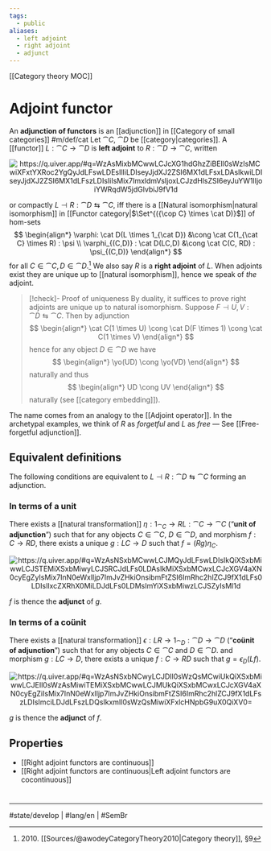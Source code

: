 ```yaml
---
tags:
  - public
aliases:
  - left adjoint
  - right adjoint
  - adjunct
---
```

[[Category theory MOC]]
# Adjoint functor

An **adjunction of functors** is an [[adjunction]] in [[Category of small categories]] #m/def/cat
Let $\cat C$, $\cat D$ be [[category|categories]].
A [[functor]] $L : \cat C \to \cat D$ is **left adjoint** to $R : \cat D \to \cat C$, written

<p align="center"><img align="center" src="https://i.upmath.me/svg/%0A%5Cusetikzlibrary%7Bcalc%7D%0A%5Cusetikzlibrary%7Bdecorations.pathmorphing%7D%0A%5Ctikzset%7Bcurve%2F.style%3D%7Bsettings%3D%7B%231%7D%2Cto%20path%3D%7B(%5Ctikztostart)%0A%20%20%20%20..%20controls%20(%24(%5Ctikztostart)!%5Cpv%7Bpos%7D!(%5Ctikztotarget)!%5Cpv%7Bheight%7D!270%3A(%5Ctikztotarget)%24)%0A%20%20%20%20and%20(%24(%5Ctikztostart)!1-%5Cpv%7Bpos%7D!(%5Ctikztotarget)!%5Cpv%7Bheight%7D!270%3A(%5Ctikztotarget)%24)%0A%20%20%20%20..%20(%5Ctikztotarget)%5Ctikztonodes%7D%7D%2C%0A%20%20%20%20settings%2F.code%3D%7B%5Ctikzset%7Bquiver%2F.cd%2C%231%7D%0A%20%20%20%20%20%20%20%20%5Cdef%5Cpv%23%231%7B%5Cpgfkeysvalueof%7B%2Ftikz%2Fquiver%2F%23%231%7D%7D%7D%2C%0A%20%20%20%20quiver%2F.cd%2Cpos%2F.initial%3D0.35%2Cheight%2F.initial%3D0%7D%0A%25%20TikZ%20arrowhead%2Ftail%20styles.%0A%5Ctikzset%7Btail%20reversed%2F.code%3D%7B%5Cpgfsetarrowsstart%7Btikzcd%20to%7D%7D%7D%0A%5Ctikzset%7B2tail%2F.code%3D%7B%5Cpgfsetarrowsstart%7BImplies%5Breversed%5D%7D%7D%7D%0A%5Ctikzset%7B2tail%20reversed%2F.code%3D%7B%5Cpgfsetarrowsstart%7BImplies%7D%7D%7D%0A%25%20TikZ%20arrow%20styles.%0A%5Ctikzset%7Bno%20body%2F.style%3D%7B%2Ftikz%2Fdash%20pattern%3Don%200%20off%201mm%7D%7D%0A%25%20https%3A%2F%2Fq.uiver.app%2F%23q%3DWzAsMixbMCwwLCJcXG1hdGhzZiBEIl0sWzIsMCwiXFxtYXRoc2YgQyJdLFswLDEsIlIiLDIseyJjdXJ2ZSI6MX1dLFsxLDAsIkwiLDIseyJjdXJ2ZSI6MX1dLFszLDIsIiIsMix7ImxldmVsIjoxLCJzdHlsZSI6eyJuYW1lIjoiYWRqdW5jdGlvbiJ9fV1d%0A%5C%5B%5Cbegin%7Btikzcd%7D%0A%09%7B%5Cmathsf%20D%7D%20%26%26%20%7B%5Cmathsf%20C%7D%0A%09%5Carrow%5B%22%22%7Bname%3D0%2C%20anchor%3Dcenter%2C%20inner%20sep%3D0%7D%2C%20%22R%22'%2C%20curve%3D%7Bheight%3D6pt%7D%2C%20from%3D1-1%2C%20to%3D1-3%5D%0A%09%5Carrow%5B%22%22%7Bname%3D1%2C%20anchor%3Dcenter%2C%20inner%20sep%3D0%7D%2C%20%22L%22'%2C%20curve%3D%7Bheight%3D6pt%7D%2C%20from%3D1-3%2C%20to%3D1-1%5D%0A%09%5Carrow%5B%22%5Cdashv%22%7Banchor%3Dcenter%2C%20rotate%3D-90%7D%2C%20draw%3Dnone%2C%20from%3D1%2C%20to%3D0%5D%0A%5Cend%7Btikzcd%7D%5C%5D%0A#invert" alt="https://q.uiver.app/#q=WzAsMixbMCwwLCJcXG1hdGhzZiBEIl0sWzIsMCwiXFxtYXRoc2YgQyJdLFswLDEsIlIiLDIseyJjdXJ2ZSI6MX1dLFsxLDAsIkwiLDIseyJjdXJ2ZSI6MX1dLFszLDIsIiIsMix7ImxldmVsIjoxLCJzdHlsZSI6eyJuYW1lIjoiYWRqdW5jdGlvbiJ9fV1d" /></p>

or compactly $L \dashv R : \cat D \leftrightarrows \cat C$,
iff there is a [[Natural isomorphism|natural isomorphism]] in [[Functor category|$\Set^{({\cop C} \times \cat D)}$]] of hom-sets
$$
\begin{align*}
\varphi: \cat D(L \times 1_{\cat D}) &\cong \cat C(1_{\cat C} \times R) : \psi \\
\varphi_{(C,D)} : \cat D(LC,D) &\cong \cat C(C, RD) : \psi_{(C,D)}
\end{align*}
$$
for all $C \in \cat C, D \in \cat D$.[^2010]
We also say $R$ is a **right adjoint** of $L$.
When adjoints exist they are unique up to [[natural isomorphism]],
hence we speak of _the_ adjoint.

> [!check]- Proof of uniqueness
> By duality, it suffices to prove right adjoints are unique up to natural isomorphism.
> Suppose $F \dashv U,V : \cat D \leftrightarrows \cat C$.
> Then by adjunction
> $$
> \begin{align*}
> \cat C(1 \times U) \cong \cat D(F \times 1) \cong \cat C(1 \times V)
> \end{align*}
> $$
> hence for any object $D \in \cat D$ we have
> $$
> \begin{align*}
> \yo(UD) \cong \yo(VD)
> \end{align*}
> $$
> naturally and thus
> $$
> \begin{align*}
> UD \cong UV
> \end{align*}
> $$
> naturally (see [[category embedding]]). <span class="QED"/>


The name comes from an analogy to the [[Adjoint operator]].
In the archetypal examples, we think of $R$ as _forgetful_ and $L$ as _free_ —
See [[Free-forgetful adjunction]].

  [^2010]: 2010\. [[Sources/@awodeyCategoryTheory2010|Category theory]], §9

## Equivalent definitions

The following conditions are equivalent to $L \dashv R : \cat D \leftrightarrows \cat C$ forming an adjunction.

### In terms of a unit

There exists a [[natural transformation]] $\eta : 1_{\cat C} \to RL : \cat C \to \cat C$ (“**unit of adjunction**”) 
such that for any objects $C \in \cat C$, $D \in \cat D$, and morphism $f : C \to RD$, 
there exists a unique $g: LC \to D$ such that $f = (Rg)\eta_{C}$.

<p align="center"><img align="center" src="https://i.upmath.me/svg/%0A%5Cusetikzlibrary%7Bcalc%7D%0A%5Cusetikzlibrary%7Bdecorations.pathmorphing%7D%0A%5Ctikzset%7Bcurve%2F.style%3D%7Bsettings%3D%7B%231%7D%2Cto%20path%3D%7B(%5Ctikztostart)%0A%20%20%20%20..%20controls%20(%24(%5Ctikztostart)!%5Cpv%7Bpos%7D!(%5Ctikztotarget)!%5Cpv%7Bheight%7D!270%3A(%5Ctikztotarget)%24)%0A%20%20%20%20and%20(%24(%5Ctikztostart)!1-%5Cpv%7Bpos%7D!(%5Ctikztotarget)!%5Cpv%7Bheight%7D!270%3A(%5Ctikztotarget)%24)%0A%20%20%20%20..%20(%5Ctikztotarget)%5Ctikztonodes%7D%7D%2C%0A%20%20%20%20settings%2F.code%3D%7B%5Ctikzset%7Bquiver%2F.cd%2C%231%7D%0A%20%20%20%20%20%20%20%20%5Cdef%5Cpv%23%231%7B%5Cpgfkeysvalueof%7B%2Ftikz%2Fquiver%2F%23%231%7D%7D%7D%2C%0A%20%20%20%20quiver%2F.cd%2Cpos%2F.initial%3D0.35%2Cheight%2F.initial%3D0%7D%0A%25%20TikZ%20arrowhead%2Ftail%20styles.%0A%5Ctikzset%7Btail%20reversed%2F.code%3D%7B%5Cpgfsetarrowsstart%7Btikzcd%20to%7D%7D%7D%0A%5Ctikzset%7B2tail%2F.code%3D%7B%5Cpgfsetarrowsstart%7BImplies%5Breversed%5D%7D%7D%7D%0A%5Ctikzset%7B2tail%20reversed%2F.code%3D%7B%5Cpgfsetarrowsstart%7BImplies%7D%7D%7D%0A%25%20TikZ%20arrow%20styles.%0A%5Ctikzset%7Bno%20body%2F.style%3D%7B%2Ftikz%2Fdash%20pattern%3Don%200%20off%201mm%7D%7D%0A%25%20https%3A%2F%2Fq.uiver.app%2F%23q%3DWzAsNSxbMCwwLCJMQyJdLFswLDIsIkQiXSxbMiwwLCJSTEMiXSxbMiwyLCJSRCJdLFs0LDAsIkMiXSxbMCwxLCJcXGV4aXN0cyEgZyIsMix7InN0eWxlIjp7ImJvZHkiOnsibmFtZSI6ImRhc2hlZCJ9fX1dLFs0LDIsIlxcZXRhX0MiLDJdLFs0LDMsImYiXSxbMiwzLCJSZyIsMl1d%0A%5C%5B%5Cbegin%7Btikzcd%7D%0A%09LC%20%26%26%20RLC%20%26%26%20C%20%5C%5C%0A%09%5C%5C%0A%09D%20%26%26%20RD%0A%09%5Carrow%5B%22%7B%5Cexists!%20g%7D%22'%2C%20dashed%2C%20from%3D1-1%2C%20to%3D3-1%5D%0A%09%5Carrow%5B%22Rg%22'%2C%20from%3D1-3%2C%20to%3D3-3%5D%0A%09%5Carrow%5B%22%7B%5Ceta_C%7D%22'%2C%20from%3D1-5%2C%20to%3D1-3%5D%0A%09%5Carrow%5B%22f%22%2C%20from%3D1-5%2C%20to%3D3-3%5D%0A%5Cend%7Btikzcd%7D%5C%5D%0A#invert" alt="https://q.uiver.app/#q=WzAsNSxbMCwwLCJMQyJdLFswLDIsIkQiXSxbMiwwLCJSTEMiXSxbMiwyLCJSRCJdLFs0LDAsIkMiXSxbMCwxLCJcXGV4aXN0cyEgZyIsMix7InN0eWxlIjp7ImJvZHkiOnsibmFtZSI6ImRhc2hlZCJ9fX1dLFs0LDIsIlxcZXRhX0MiLDJdLFs0LDMsImYiXSxbMiwzLCJSZyIsMl1d" /></p>

$f$ is thence the **adjunct** of $g$.

### In terms of a coünit

There exists a [[natural transformation]] $\epsilon : LR \to 1_{\cat D} : \cat D \to \cat D$ (“**coünit of adjunction**”)
such that for any objects $C \in \cat C$ and $D \in \cat D$.
and morphism $g: L C \to D$,
there exists a unique $f : C \to RD$ such that $g = \epsilon_{D}(Lf)$.

<p align="center"><img align="center" src="https://i.upmath.me/svg/%0A%5Cusetikzlibrary%7Bcalc%7D%0A%5Cusetikzlibrary%7Bdecorations.pathmorphing%7D%0A%5Ctikzset%7Bcurve%2F.style%3D%7Bsettings%3D%7B%231%7D%2Cto%20path%3D%7B(%5Ctikztostart)%0A%20%20%20%20..%20controls%20(%24(%5Ctikztostart)!%5Cpv%7Bpos%7D!(%5Ctikztotarget)!%5Cpv%7Bheight%7D!270%3A(%5Ctikztotarget)%24)%0A%20%20%20%20and%20(%24(%5Ctikztostart)!1-%5Cpv%7Bpos%7D!(%5Ctikztotarget)!%5Cpv%7Bheight%7D!270%3A(%5Ctikztotarget)%24)%0A%20%20%20%20..%20(%5Ctikztotarget)%5Ctikztonodes%7D%7D%2C%0A%20%20%20%20settings%2F.code%3D%7B%5Ctikzset%7Bquiver%2F.cd%2C%231%7D%0A%20%20%20%20%20%20%20%20%5Cdef%5Cpv%23%231%7B%5Cpgfkeysvalueof%7B%2Ftikz%2Fquiver%2F%23%231%7D%7D%7D%2C%0A%20%20%20%20quiver%2F.cd%2Cpos%2F.initial%3D0.35%2Cheight%2F.initial%3D0%7D%0A%25%20TikZ%20arrowhead%2Ftail%20styles.%0A%5Ctikzset%7Btail%20reversed%2F.code%3D%7B%5Cpgfsetarrowsstart%7Btikzcd%20to%7D%7D%7D%0A%5Ctikzset%7B2tail%2F.code%3D%7B%5Cpgfsetarrowsstart%7BImplies%5Breversed%5D%7D%7D%7D%0A%5Ctikzset%7B2tail%20reversed%2F.code%3D%7B%5Cpgfsetarrowsstart%7BImplies%7D%7D%7D%0A%25%20TikZ%20arrow%20styles.%0A%5Ctikzset%7Bno%20body%2F.style%3D%7B%2Ftikz%2Fdash%20pattern%3Don%200%20off%201mm%7D%7D%0A%25%20https%3A%2F%2Fq.uiver.app%2F%23q%3DWzAsNSxbNCwyLCJDIl0sWzQsMCwiUkQiXSxbMiwwLCJEIl0sWzAsMiwiTEMiXSxbMCwwLCJMUkQiXSxbMCwxLCJcXGV4aXN0cyEgZiIsMix7InN0eWxlIjp7ImJvZHkiOnsibmFtZSI6ImRhc2hlZCJ9fX1dLFszLDIsImciLDJdLFszLDQsIkxmIl0sWzQsMiwiXFxlcHNpbG9uX0QiXV0%3D%0A%5C%5B%5Cbegin%7Btikzcd%7D%0A%09LRD%20%26%26%20D%20%26%26%20RD%20%5C%5C%0A%09%5C%5C%0A%09LC%20%26%26%26%26%20C%0A%09%5Carrow%5B%22%7B%5Cepsilon_D%7D%22%2C%20from%3D1-1%2C%20to%3D1-3%5D%0A%09%5Carrow%5B%22Lf%22%2C%20from%3D3-1%2C%20to%3D1-1%5D%0A%09%5Carrow%5B%22g%22'%2C%20from%3D3-1%2C%20to%3D1-3%5D%0A%09%5Carrow%5B%22%7B%5Cexists!%20f%7D%22'%2C%20dashed%2C%20from%3D3-5%2C%20to%3D1-5%5D%0A%5Cend%7Btikzcd%7D%5C%5D%0A#invert" alt="https://q.uiver.app/#q=WzAsNSxbNCwyLCJDIl0sWzQsMCwiUkQiXSxbMiwwLCJEIl0sWzAsMiwiTEMiXSxbMCwwLCJMUkQiXSxbMCwxLCJcXGV4aXN0cyEgZiIsMix7InN0eWxlIjp7ImJvZHkiOnsibmFtZSI6ImRhc2hlZCJ9fX1dLFszLDIsImciLDJdLFszLDQsIkxmIl0sWzQsMiwiXFxlcHNpbG9uX0QiXV0=" /></p>

$g$ is thence the **adjunct** of $f$.

## Properties

- [[Right adjoint functors are continuous]]
- [[Right adjoint functors are continuous|Left adjoint functors are cocontinuous]]

#
---
#state/develop  | #lang/en | #SemBr
